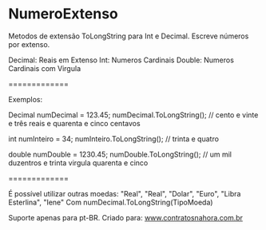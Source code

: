 NumeroExtenso
=============

Metodos de extensão ToLongString para Int e Decimal. Escreve números por extenso.


Decimal: Reais em Extenso
Int: Numeros Cardinais
Double: Numeros Cardinais com Virgula

=============

Exemplos:

Decimal numDecimal = 123.45;
numDecimal.ToLongString(); // cento e vinte e três reais e quarenta e cinco centavos

int numInteiro = 34;
numInteiro.ToLongString(); // trinta e quatro

double numDouble = 1230.45;
numDouble.ToLongString(); // um mil duzentros e trinta virgula quarenta e cinco

=============

É possível utilizar outras moedas: "Real", "Real", "Dolar", "Euro", "Libra Esterlina", "Iene"
Com numDecimal.ToLongString(TipoMoeda)

Suporte apenas para pt-BR.
Criado para: www.contratosnahora.com.br
